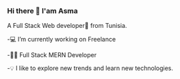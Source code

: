 ### Hi there 👋 I'am Asma


 A Full Stack Web developer🎯 from Tunisia.
 
 -💻 I’m currently working on Freelance
 
 -👨‍💻 Full Stack MERN Developer
 
 -💡  I like to explore new trends and learn new technologies.



